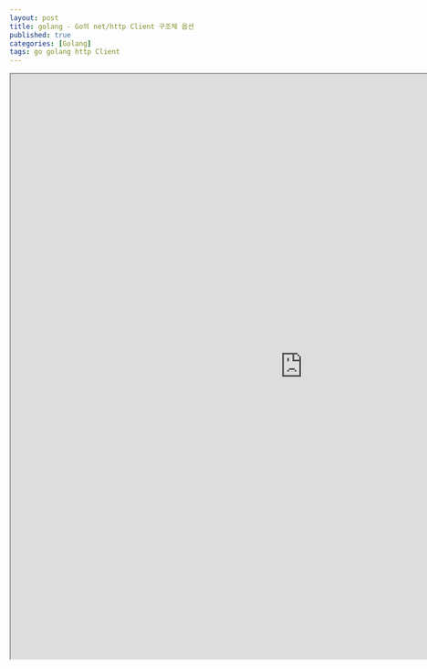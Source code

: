 ```yaml
---
layout: post
title: golang - Go의 net/http Client 구조체 옵션
published: true
categories: [Golang]
tags: go golang http Client
---
```

<iframe width="1024" height="1024" src="https://docs.google.com/document/d/e/2PACX-1vT8JKqMuaMB9k6IjsXv3hwYpsGRP61D02tt_XS4MEvgeRxpxKGv5VaDIKV2yENIYOEXNHH48-qowmlA/pub?embedded=true"></iframe>    
  
